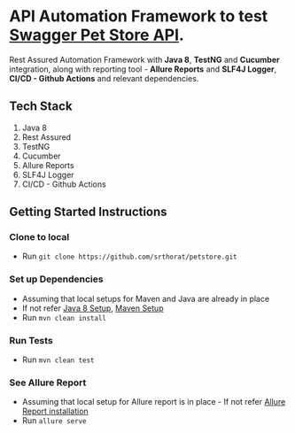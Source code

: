 # API Automation Framework to test [Swagger Pet Store API](https://petstore.swagger.io/).
Rest Assured Automation Framework with **Java 8**, **TestNG** and **Cucumber** integration, along with reporting tool - **Allure Reports** and **SLF4J Logger**, **CI/CD - Github Actions** and relevant dependencies.

## Tech Stack
1. Java 8
2. Rest Assured
3. TestNG
4. Cucumber
5. Allure Reports
6. SLF4J Logger
7. CI/CD - Github Actions

## Getting Started Instructions
### Clone to local
* Run `git clone https://github.com/srthorat/petstore.git` 

### Set up Dependencies 
* Assuming that local setups for Maven and Java are already in place
* If not refer [Java 8 Setup](https://docs.oracle.com/javase/8/docs/technotes/guides/install/install_overview.html), [Maven Setup](https://www.baeldung.com/install-maven-on-windows-linux-mac)
* Run `mvn clean install`

### Run Tests
* Run `mvn clean test`

### See Allure Report
* Assuming that local setup for Allure report is in place - If not refer [Allure Report installation](https://allurereport.org/docs/gettingstarted-installation/) 
* Run `allure serve`
